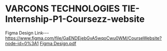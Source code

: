 # VARCONS TECHNOLOGIES         TIE-Internship-P1-Coursezz-website

Figma Design Link---https://www.figma.com/file/GaENDEjebGvA5wqoCwu0WM/CourseWebsite?node-id=0%3A1
[Figma Design.pdf](https://github.com/Jay4616/TIE-Internship-P1-Coursezz-website-/files/10892708/Figma.Design.pdf)
